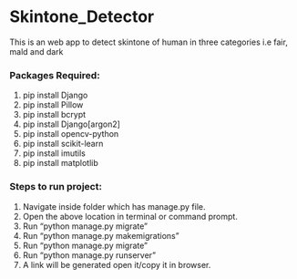 # Skintone_Detector
This is an web app to detect skintone of human in three categories i.e fair, mald and dark

### Packages Required:
1. pip install Django
2. pip install Pillow
3. pip install bcrypt
4. pip install Django[argon2]
5. pip install opencv-python
6. pip install scikit-learn
7. pip install imutils
8. pip install matplotlib

### Steps to run project:
1. Navigate inside folder which has manage.py file.
2. Open the above location in terminal or command prompt.
3. Run “python manage.py migrate”
4. Run “python manage.py makemigrations”
5. Run “python manage.py migrate”
6. Run “python manage.py runserver”
7. A link will be generated open it/copy it in browser.
